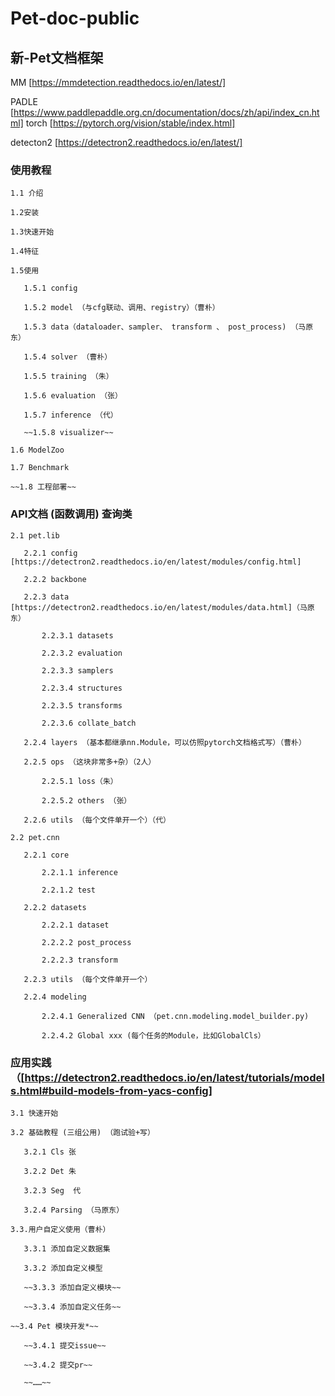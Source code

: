 # Pet-doc-public
## 新-Pet文档框架

MM          [https://mmdetection.readthedocs.io/en/latest/]

PADLE     [https://www.paddlepaddle.org.cn/documentation/docs/zh/api/index_cn.html]
torch       [https://pytorch.org/vision/stable/index.html]

detecton2  [https://detectron2.readthedocs.io/en/latest/]

### 使用教程

    1.1 介绍

    1.2安装

    1.3快速开始

    1.4特征

    1.5使用

    ​	1.5.1 config 

    ​	1.5.2 model （与cfg联动、调用、registry）（曹朴）

    ​	1.5.3 data（dataloader、sampler、 transform 、 post_process) （马原东）

    ​	1.5.4 solver （曹朴）

    ​	1.5.5 training （朱）

    ​	1.5.6 evaluation （张）

    ​	1.5.7 inference （代）

    ​	~~1.5.8 visualizer~~

    1.6 ModelZoo

    1.7 Benchmark

    ~~1.8 工程部署~~

### API文档  (函数调用) 查询类

    2.1 pet.lib

    ​	2.2.1 config [https://detectron2.readthedocs.io/en/latest/modules/config.html]

    ​	2.2.2 backbone

    ​	2.2.3 data [https://detectron2.readthedocs.io/en/latest/modules/data.html]（马原东）

    ​		2.2.3.1 datasets

    ​		2.2.3.2 evaluation

    ​		2.2.3.3 samplers

    ​		2.2.3.4 structures

    ​		2.2.3.5 transforms

    ​		2.2.3.6 collate_batch

    ​	2.2.4 layers （基本都继承nn.Module，可以仿照pytorch文档格式写）（曹朴）

    ​	2.2.5 ops （这块非常多+杂）（2人）

    ​		2.2.5.1 loss（朱）

    ​		2.2.5.2 others （张）

    ​	2.2.6 utils （每个文件单开一个）（代）

    2.2 pet.cnn

    ​	2.2.1 core

    ​		2.2.1.1 inference

    ​		2.2.1.2 test

    ​	2.2.2 datasets

    ​		2.2.2.1 dataset

    ​		2.2.2.2 post_process

    ​		2.2.2.3 transform

    ​	2.2.3 utils （每个文件单开一个）

    ​	2.2.4 modeling

    ​		2.2.4.1 Generalized CNN （pet.cnn.modeling.model_builder.py)

    ​		2.2.4.2 Global xxx (每个任务的Module，比如GlobalCls）

### 应用实践   （[https://detectron2.readthedocs.io/en/latest/tutorials/models.html#build-models-from-yacs-config]

    3.1 快速开始

    3.2 基础教程 (三组公用) （跑试验+写）

    ​	3.2.1 Cls 张

    ​	3.2.2 Det 朱

    ​	3.2.3 Seg  代

    ​	3.2.4 Parsing （马原东）

    3.3.用户自定义使用（曹朴）

    ​	3.3.1 添加自定义数据集

    ​	3.3.2 添加自定义模型

    ​	~~3.3.3 添加自定义模块~~

    ​	~~3.3.4 添加自定义任务~~

    ~~3.4 Pet 模块开发*~~

    ​	~~3.4.1 提交issue~~

    ​	~~3.4.2 提交pr~~

    ​	~~……~~
